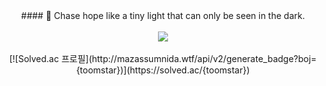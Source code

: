 <div align="center">
#### 🌟 Chase hope like a tiny light that can only be seen in the dark.
  <br/>
  <br/>
<a href="https://www.notion.so/yunn4humanity/Hi-I-m-YUNN-d01205a5a2e04108bc13808bd04eb344" target="_blank"><img src="https://img.shields.io/badge/Intro-ffffff?style=flat-square&logo=notion&logoColor=000000"/></a>
  <br/>
  <br/>
[![Solved.ac
프로필](http://mazassumnida.wtf/api/v2/generate_badge?boj={toomstar})](https://solved.ac/{toomstar})


</div>



<!--

깃허브 스탯
![YUNN's github stats](https://github-readme-stats.vercel.app/api?username=yunn4humanity&show_icons=true)

-->


